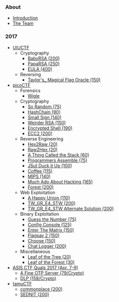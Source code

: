 ### About

* [Introduction](/README.md)
* [The Team](/The_Team.md)

### 2017
* [UIUCTF](/2017/UIUCTF/README.md)
  * Cryptography
    * [BabyRSA (200)](/2017/UIUCTF/problems/Cryptography/babyRSA/README.md)
    * [PapaRSA (250)](/2017/UIUCTF/problems/Cryptography/papaRSA/README.md)
    * [EULA (400)](/2017/UIUCTF/problems/Cryptography/EULA/README.md)
  * Reversing
    * [Taylor's_ Magical Flag Oracle (150)](/2017/UIUCTF/problems/Reversing/Taylors_Magical_Flag_Oracle/README.md)
* [picoCTF](/2017/picoCTF_2017/README.md)
  * Forensics
    * [Wigle](/2017/picoCTF_2017/problems/forensics/Wigle/wigle.md)
  * Cryptography
    * [So Random (75)](/2017/picoCTF_2017/problems/cryptography/SoRandom/SoRandom.md)
    * [HashChain (90)](/2017/picoCTF_2017/problems/cryptography/hashchains/hashchains.md)
	* [Small Sign (140)](/2017/picoCTF_2017/problems/cryptography/Small_Sign/Small_Sign.md)
    * [Weirder RSA (150)](/2017/picoCTF_2017/problems/cryptography/weirderRSA/weirderRSA.md)
    * [Encrypted Shell (190)](/2017/picoCTF_2017/problems/cryptography/Encrypted_Shell/Encrypted_Shell.md)
    * [ECC2 (200)](/2017/picoCTF_2017/problems/cryptography/ECC2/ECC2.md)
  * Reverse Engineering
    * [Hex2Raw (20)](/2017/picoCTF_2017/problems/reverse/Hex2Raw/Hex2Raw.md)
    * [Raw2Hex (20)](/2017/picoCTF_2017/problems/reverse/Raw2Hex/Raw2Hex.md)
    * [A Thing Called the Stack (60)](/2017/picoCTF_2017/problems/reverse/A_Thing_Called_the_Stack/A_Thing_Called_the_Stack.md)
    * [Programmers Assemble (75)](/2017/picoCTF_2017/problems/reverse/Programmers_Assemble/Programmers_Assemble.md)
    * [JSut Duck it Up (100)](/2017/picoCTF_2017/problems/reverse/JSut_Duck_it_Up/JSut_Duck_it_Up.md)
    * [Coffee (115)](/2017/picoCTF_2017/problems/reverse/Coffee/Coffee.md)
	* [MIPS (140)](/2017/picoCTF_2017/problems/reverse/MIPS/MIPS.md)
	* [Much Ado About Hacking (165)](/2017/picoCTF_2017/problems/reverse/Much_Ado_About_Hacking/Much_Ado_About_Hacking.md)
    * [Forest (200)](/2017/picoCTF_2017/problems/reverse/Forest/Forest.md)
  * Web Exploitation
    * [A Happy Union (110)](/2017/picoCTF_2017/problems/web/a-happy-union/a-happy-union.md)
    * [TW_GR_E4_STW (200)](/2017/picoCTF_2017/problems/web/tw_gr_e4_stw/tw_gr_e4_stw.md)
    * [TW_GR_E4_STW Alternate Solution (200)](/2017/picoCTF_2017/problems/web/tw_gr_e4_stw-alt/tw_gr_e4_stw-alt.md)
  * Binary Exploitation
    * [Guess the Number (75)](/2017/picoCTF_2017/problems/binary/Guess_the_Number/Guess_the_Number.md)
	* [Config Console (125)](/2017/picoCTF_2017/problems/binary/Config_Console/Config_Console.md)
	* [Enter The Matrix (150)](/2017/picoCTF_2017/problems/binary/Enter_The_Matrix/Enter_The_Matrix.md)
	* [Flagsay 2 (150)](/2017/picoCTF_2017/problems/binary/Flagsay_2/Flagsay_2.md)
	* [Choose (150)](/2017/picoCTF_2017/problems/binary/Choose/Choose.md)
	* [Chat Logger (200)](/2017/picoCTF_2017/problems/binary/Chat_Logger/Chat_Logger.md)
  * Miscellaneous
    * [Leaf of the Tree (20)](/2017/picoCTF_2017/problems/misc/Leaf_of_the_Tree/Leaf_of_the_Tree.md)
    * [Leaf of the Forest (30)](/2017/picoCTF_2017/problems/misc/Leaf_of_the_Forest/Leaf_of_the_Forest.md)
* [ASIS CTF Quals 2017 (Apr. 7-9)](/2017/ASIS_CTF_Quals_2017/README.md)
  * [A Fine OTP Server (79/Crypto)](/2017/ASIS_CTF_Quals_2017/problems/A_Fine_OTP_Server/A_Fine_OTP_Server.md)
  * [DLP (158/Crypto)](/2017/ASIS_CTF_Quals_2017/problems/DLP/DLP.md)
* [tamuCTF](/2017/tamuCTF/README.md)
  * [commonplace (200)](/2017/tamuCTF/problems/commonplace/README.md)
  * [SEDNIT (200)](/2017/tamuCTF/problems/SEDNIT/README.md)
